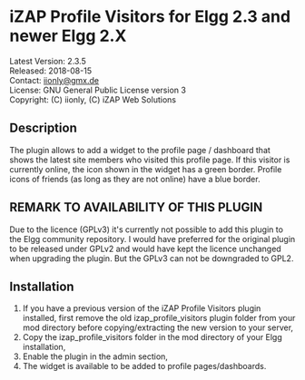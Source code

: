 iZAP Profile Visitors for Elgg 2.3 and newer Elgg 2.X
=====================================================

Latest Version: 2.3.5  
Released: 2018-08-15  
Contact: iionly@gmx.de  
License: GNU General Public License version 3  
Copyright: (C) iionly, (C) iZAP Web Solutions


Description
-----------

The plugin allows to add a widget to the profile page / dashboard that shows the latest site members who visited this profile page. If this visitor is currently online, the icon shown in the widget has a green border. Profile icons of friends (as long as they are not online) have a blue border.


REMARK TO AVAILABILITY OF THIS PLUGIN
-------------------------------------

Due to the licence (GPLv3) it's currently not possible to add this plugin to the Elgg community repository. I would have preferred for the original plugin to be released under GPLv2 and would have kept the licence unchanged when upgrading the plugin. But the GPLv3 can not be downgraded to GPL2.


Installation
------------

1. If you have a previous version of the iZAP Profile Visitors plugin installed, first remove the old izap_profile_visitors plugin folder from your mod directory before copying/extracting the new version to your server,
2. Copy the izap_profile_visitors folder in the mod directory of your Elgg installation,
3. Enable the plugin in the admin section,
4. The widget is available to be added to profile pages/dashboards.
